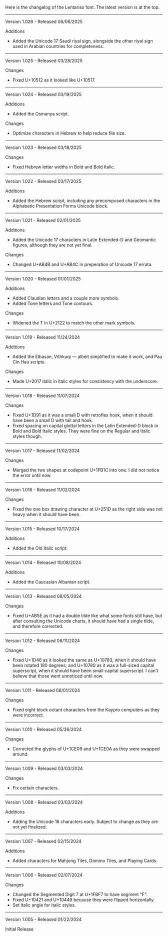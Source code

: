 Here is the changelog of the Lentariso font. The latest version is at the top.

-------------------------------------------------------------------------------

Version 1.026 - Released 06/06/2025

Additions
- Added the Unicode 17 Saudi riyal sign, alongside the other riyal sign used in Arabian countries for completeness.

-------------------------------------------------------------------------------

Version 1.025 - Released 03/28/2025

Changes
- Fixed U+10512 as it looked like U+10517.

-------------------------------------------------------------------------------

Version 1.024 - Released 03/19/2025

Additions
- Added the Osmanya script.

Changes
- Optimize characters in Hebrew to help reduce file size.

-------------------------------------------------------------------------------

Version 1.023 - Released 03/18/2025

Changes
- Fixed Hebrew letter widths in Bold and Bold Italic.

-------------------------------------------------------------------------------

Version 1.022 - Released 03/17/2025

Additions
- Added the Hebrew script, including any precomposed characters in the Alphabetic Presentation Forms Unicode block.

-------------------------------------------------------------------------------

Version 1.021 - Released 02/01/2025

Additions
- Added the Unicode 17 characters in Latin Extended-D and Geomantic figures, although they are not yet final.

Changes
- Changed U+AB4B and U+AB4C in preperation of Unicode 17 errata.

-------------------------------------------------------------------------------

Version 1.020 - Released 01/01/2025

Additions
- Added Claudian letters and a couple more symbols.
- Added Tone letters and Tone contours.

Changes
- Widened the T in U+2122 to match the other mark symbols.

-------------------------------------------------------------------------------

Version 1.019 - Released 11/24/2024

Additions
- Added the Elbasan, Vithkuqi — albeit simplified to make it work, and Pau Cin Hau scripts.

Changes
- Made U+2017 italic in italic styles for consistency with the underscore.

-------------------------------------------------------------------------------

Version 1.018 - Released 11/07/2024

Changes
- Fixed U+1D91 as it was a small D with retroflex hook, when it should have been a small D with tail and hook.
- Fixed spacing on capital glottal letters in the Latin Extended-D block in Bold and Bold Italic styles. They were fine on the Regular and Italic styles though.

-------------------------------------------------------------------------------

Version 1.017 - Released 11/02/2024

Changes
- Merged the two shapes at codepoint U+1FB1C into one. I did not notice the error until now.

-------------------------------------------------------------------------------

Version 1.016 - Released 11/02/2024

Changes
- Fixed the one box drawing character at U+251D as the right side was not heavy when it should have been.

-------------------------------------------------------------------------------

Version 1.015 - Released 10/17/2024

Additions
- Added the Old Italic script.

-------------------------------------------------------------------------------

Version 1.014 - Released 10/08/2024

Additions
- Added the Caucasian Albanian script.

-------------------------------------------------------------------------------

Version 1.013 - Released 08/05/2024

Changes
- Fixed U+AB5E as it had a double tilde like what some fonts still have, but after consulting the Unicode charts, it should have had a single tilde, and therefore corrected.

-------------------------------------------------------------------------------

Version 1.012 - Released 06/11/2024

Changes
- Fixed U+1D46 as it looked the same as U+10783, when it should have been rotated 180 degrees; and U+10780 as it was a full-sized capital superscript, when it should have been small capital superscript. I can't believe that those went unnoticed until now.

-------------------------------------------------------------------------------

Version 1.011 - Released 06/01/2024

Changes
- Fixed eight block octant characters from the Kaypro computers as they were incorrect.

-------------------------------------------------------------------------------

Version 1.010 - Released 05/26/2024

Changes
- Corrected the glyphs of U+1CE09 and U+1CE0A as they were swapped around.

-------------------------------------------------------------------------------

Version 1.009 - Released 03/03/2024

Changes
- Fix certain characters.

-------------------------------------------------------------------------------

Version 1.008 - Released 03/03/2024

Additions
- Adding the Unicode 16 characters early. Subject to change as they are not yet finalized.

-------------------------------------------------------------------------------

Version 1.007 - Released 02/15/2024

Additions
- Added characters for Mahjong Tiles, Domino Tiles, and Playing Cards.

-------------------------------------------------------------------------------

Version 1.006 - Released 02/07/2024

Changes
- Changed the Segmented Digit 7 at U+1FBF7 to have segment "F".
- Fixed U+10421 and U+10449 because they were flipped horizontally.
- Set Italic angle for Italic styles.

-------------------------------------------------------------------------------

Version 1.005 - Released 01/22/2024

Initial Release
